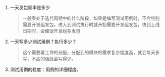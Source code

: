 1. 一天发包频率是多少
   >一般看处于迭代周期中的什么阶段，如果是编写测试用例时，不会特别需要开发组发包，进入到测试执行时就开始需要开发组发包，快到上线日期时，会催促开发组多发包

2. 一天写多少测试用例？执行多少？
   > 这个需要看工作的分配，分配到的模块的需求复杂程度高，就会每天多写，不高的话就会写得少。

3. 测试用例的粒度：用例的详细程度。

